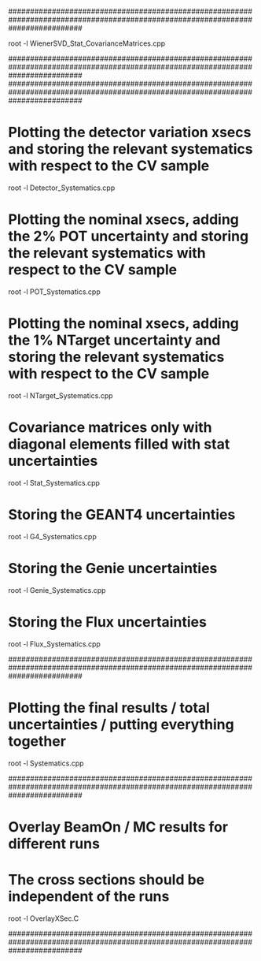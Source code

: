 #################################################################################################################################

root -l WienerSVD_Stat_CovarianceMatrices.cpp

#################################################################################################################################
#################################################################################################################################

# Plotting the detector variation xsecs and storing the relevant systematics with respect to the CV sample

root -l Detector_Systematics.cpp

# Plotting the nominal xsecs, adding the 2% POT uncertainty and storing the relevant systematics with respect to the CV sample

root -l POT_Systematics.cpp

# Plotting the nominal xsecs, adding the 1% NTarget uncertainty and storing the relevant systematics with respect to the CV sample

root -l NTarget_Systematics.cpp

# Covariance matrices only with diagonal elements filled with stat uncertainties

root -l Stat_Systematics.cpp

# Storing the GEANT4 uncertainties

root -l G4_Systematics.cpp

# Storing the Genie uncertainties

root -l Genie_Systematics.cpp

# Storing the Flux uncertainties

root -l Flux_Systematics.cpp


#################################################################################################################################

# Plotting the final results / total uncertainties / putting everything together

root -l Systematics.cpp

#################################################################################################################################

# Overlay BeamOn / MC results for different runs
# The cross sections should be independent of the runs

root -l OverlayXSec.C

#################################################################################################################################

